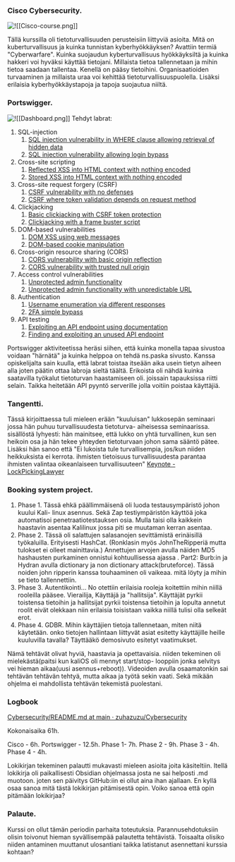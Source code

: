 ### Cisco Cybersecurity.

![!\[\[Cisco-course.png\]\] ](Cisco-course.png)

Tällä kurssilla oli tietoturvallisuuden perusteisiin liittyviä asioita.
Mitä on kuberturvallisuus ja kuinka tunnistan kyberhyökkäyksen? Avattiin termiä "Cyberwarfare".
Kuinka suojaudun kyberturvallisuus hyökkäyksiltä ja kuinka hakkeri voi hyväksi käyttää tietojani. 
Millaista tietoa tallennetaan ja mihin tietoa saadaan tallentaa. Kenellä on pääsy tietoihini. 
Organisaatioiden turvaaminen ja millaista uraa voi kehittää tietoturvallisuuspuolella. 
Lisäksi erilaisia kyberhyökkäystapoja ja tapoja suojautua niiltä.

### Portswigger.

![!\[\[Dashboard.png\]\]](Dashboard.png)
Tehdyt labrat:
1. SQL-injection
	1. [SQL injection vulnerability in WHERE clause allowing retrieval of hidden data](https://portswigger.net/web-security/sql-injection/lab-retrieve-hidden-data)
	2. [SQL injection vulnerability allowing login bypass](https://portswigger.net/web-security/sql-injection/lab-login-bypass)
2. Cross-site scripting
	1. [Reflected XSS into HTML context with nothing encoded](https://portswigger.net/web-security/cross-site-scripting/reflected/lab-html-context-nothing-encoded)
	2. [Stored XSS into HTML context with nothing encoded](https://portswigger.net/web-security/cross-site-scripting/stored/lab-html-context-nothing-encoded)
3. Cross-site request forgery (CSRF)
	1. [CSRF vulnerability with no defenses](https://portswigger.net/web-security/csrf/lab-no-defenses)
	2. [CSRF where token validation depends on request method](https://portswigger.net/web-security/csrf/bypassing-token-validation/lab-token-validation-depends-on-request-method)
4. Clickjacking
	1. [Basic clickjacking with CSRF token protection](https://portswigger.net/web-security/clickjacking/lab-basic-csrf-protected)
	2. [Clickjacking with a frame buster script](https://portswigger.net/web-security/clickjacking/lab-frame-buster-script)
5. DOM-based vulnerabilities
	1. [DOM XSS using web messages](https://portswigger.net/web-security/dom-based/controlling-the-web-message-source/lab-dom-xss-using-web-messages)
	2. [DOM-based cookie manipulation](https://portswigger.net/web-security/dom-based/cookie-manipulation/lab-dom-cookie-manipulation)
6. Cross-origin resource sharing (CORS)
	1. [CORS vulnerability with basic origin reflection](https://portswigger.net/web-security/cors/lab-basic-origin-reflection-attack)
	2. [CORS vulnerability with trusted null origin](https://portswigger.net/web-security/cors/lab-null-origin-whitelisted-attack)
7. Access control vulnerabilities
	1. [Unprotected admin functionality](https://portswigger.net/web-security/access-control/lab-unprotected-admin-functionality)
	2. [Unprotected admin functionality with unpredictable URL](https://portswigger.net/web-security/access-control/lab-unprotected-admin-functionality-with-unpredictable-url)
8. Authentication
	1. [Username enumeration via different responses](https://portswigger.net/web-security/authentication/password-based/lab-username-enumeration-via-different-responses)
	2. [2FA simple bypass](https://portswigger.net/web-security/authentication/multi-factor/lab-2fa-simple-bypass)
9. API testing
	1. [Exploiting an API endpoint using documentation](https://portswigger.net/web-security/api-testing/lab-exploiting-api-endpoint-using-documentation)
	2. [Finding and exploiting an unused API endpoint](https://portswigger.net/web-security/api-testing/lab-exploiting-unused-api-endpoint)

Portswigger aktiviteetissa heräsi siihen, että kuinka monella tapaa sivustoa voidaan "härnätä" ja kuinka helppoa on tehdä ns.paska sivusto. Kanssa opiskelijalta sain kuulla, että labrat toistaa itseään aika usein tietyn aiheen alla joten päätin ottaa labroja sieltä täältä. Erikoista oli nähdä kuinka saatavilla työkalut tietoturvan haastamiseen oli. joissain tapauksissa riitti selain. Taikka heitetään API pyyntö serverille jolla voitiin poistaa käyttäjiä. 

### Tangentti.
Tässä kirjoittaessa tuli mieleen erään "kuuluisan" lukkosepän seminaari jossa hän puhuu turvallisuudesta tietoturva- aiheisessa seminaarissa. sisällöstä lyhyesti: hän mainitsee, että lukko on yhtä turvallinen, kun sen heikoin osa ja hän tekee yhteyden tietoturvaan johon sama sääntö pätee. Lisäksi hän sanoo että "Ei lukoista tule turvallisempia, jos/kun niiden heikkuksista ei kerrota. ihmisten tietoisuus turvallisuudesta parantaa ihmisten valintaa oikeanlaiseen turvallisuuteen"
[Keynote - LockPickingLawyer](https://www.youtube.com/watch?v=IH0GXWQDk0Q)

### Booking system project.

1. Phase 1.
	Tässä ehkä päällimmäisenä oli luoda testausympäristö johon kuului Kali- linux asennus.
	Sekä Zap testiympäristön käyttöä joka automatisoi penetraatiotestauksen osia. Mulla taisi olla kaikkein haastavin asentaa Kalilinux jossa piti se muutaman kerran asentaa.
2. Phase 2.
	Tässä oli salattujen salasanojen sevittämistä erinäisillä työkaluilla. Erityisesti HashCat. (Ronklasin myös JohnTheRipperiä mutta tulokset ei olleet mainittavia.) Annettujen arvojen avulla näiden MD5 hashausten purkaminen onnistui kohtuullisessa ajassa .
	Part2: Burb:in ja Hydran avulla dictionary ja non dictionary attack(bruteforce).
	Tässä noiden john ripperin kanssa touhaaminen oli vaikeaa. mitä löyty ja mihin se tieto tallennettiin. 
3. Phase 3.
	Autentikointi... No otettiin erilaisia rooleja koitettiin mihin niillä rooleilla pääsee. 
	Vierailija, Käyttäjä ja "hallitsija". Käyttäjät pyrkii toistensa tietoihin ja hallitsijat pyrkii toistensa tietoihin ja lopulta annetut roolit eivät olekkaan niin erilaisia toisistaan vaikka niillä tulisi olla selkeät erot.
4. Phase 4.
	GDBR. Mihin käyttäjien tietoja tallennetaan, miten niitä käytetään. onko tietojen hallintaan liittyvät asiat esitetty käyttäjille heille kuuluvilla tavalla? Täyttääkö demosivuto esitetyt vaatimukset.

Nämä tehtävät olivat hyviä, haastavia ja opettavaisia. niiden tekeminen oli mielekästä(paitsi kun kaliOS oli mennyt start/stop- looppiin jonka selvitys vei hieman aikaa(uusi asennus+reboot)).
Videoiden avulla osaamatonkin sai tehtävän tehtävän tehtyä, mutta aikaa ja työtä sekin vaati. Sekä mikään ohjelma ei mahdollista tehtävän tekemistä puolestani. 


### Logbook

[Cybersecurity/README.md at main · zuhazuzu/Cybersecurity](https://github.com/zuhazuzu/Cybersecurity/blob/main/README.md)

Kokonaisaika 61h.

Cisco - 6h.
Portswigger - 12.5h.
Phase 1- 7h.
Phase 2 - 9h.
Phase 3 - 4h.
Phase 4 - 4h.

Lokikirjan tekeminen palautti mukavasti mieleen asioita joita käsiteltiin. Itellä lokikirja oli paikallisesti Obsidian ohjelmassa josta ne sai helposti .md muotoon. joten sen päivitys GitHub:iin ei ollut aina ihan ajallaan. En kyllä osaa sanoa mitä tästä lokikirjan pitämisestä opin. Voiko sanoa että opin pitämään lokikirjaa? 

### Palaute. 

Kurssi on ollut tämän periodin parhaita toteutuksia. 
Parannusehdotuksiin olisin toivonut hieman syvällisempää palautetta tehtävistä. Toisaalta olisiko niiden antaminen muuttanut ulosantiani taikka latistanut asennettani kurssia kohtaan?